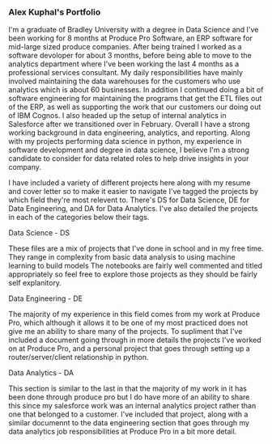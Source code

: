 ### Alex Kuphal's Portfolio

I'm a graduate of Bradley University with a degree in Data Science and I've been working for 8 months at Produce Pro Software, an ERP software for mid-large sized produce companies. After being trained I worked as a software devoloper for about 3 months, before being able to move to the analytics department where I've been working the last 4 months as a professional services consultant. My daily responsibilities have mainly involved maintaining the data warehouses for the customers who use analytics which is about 60 businesses. In addition I continued doing a bit of software engineering for maintaining the programs that get the ETL files out of the ERP, as well as supporting the work that our customers our doing out of IBM Cognos. I also headed up the setup of internal analytics in Salesforce after we transitioned over in February. Overall I have a strong working background in data engineering, analytics, and reporting. Along with my projects performing data science in python, my experience in software development and degree in data science, I believe I'm a strong candidate to consider for data related roles to help drive insights in your company.

I have included a variety of different projects here along with my resume and cover letter so to make it easier to navigate I've tagged the projects by which field they're most relevent to. There's DS for Data Science, DE for Data Engineering, and DA for Data Analytics. I've also detailed the projects in each of the categories below their tags.


Data Science - DS

These files are a mix of projects that I've done in school and in my free time. They range in complexity from basic data analysis to using machine learning to build models The notebooks are fairly well commented and titled appropriately so feel free to explore those projects as they should be fairly self explanitory.


Data Engineering - DE

The majority of my experience in this field comes from my work at Produce Pro, which although it allows it to be one of my most practiced does not give me an ability to share many of the projects. To supliment that I've included a document going through in more details the projects I've worked on at Produce Pro, and a personal project that goes through setting up a router/server/client relationship in python.


Data Analytics - DA

This section is similar to the last in that the majority of my work in it has been done through produce pro but I do have more of an ability to share this since my salesforce work was an internal analytics project rather than one that belonged to a customer. I've included that project, along with a similar documennt to the data engineering section that goes through my data analytics job responsibilities at Produce Pro in a bit more detail.


<!--
**akuphal/akuphal** is a ✨ _special_ ✨ repository because its `README.md` (this file) appears on your GitHub profile.

Here are some ideas to get you started:

- 🔭 I’m currently working on ...
- 🌱 I’m currently learning ...
- 👯 I’m looking to collaborate on ...
- 🤔 I’m looking for help with ...
- 💬 Ask me about ...
- 📫 How to reach me: ...
- 😄 Pronouns: ...
- ⚡ Fun fact: ...
-->
